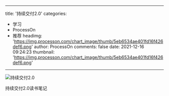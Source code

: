 
---
title: '持续交付2.0'
categories: 
 - 学习
 - ProcessOn
 - 推荐
headimg: 'https://img.processon.com/chart_image/thumb/5eb6534ae401fd16f426def6.png'
author: ProcessOn
comments: false
date: 2021-12-16 09:24:23
thumbnail: 'https://img.processon.com/chart_image/thumb/5eb6534ae401fd16f426def6.png'
---

<div>   
<img class="thumb" alt="持续交付2.0" src="https://img.processon.com/chart_image/thumb/5eb6534ae401fd16f426def6.png" referrerpolicy="no-referrer">
<p>持续交付2.0读书笔记</p>  
</div>
            